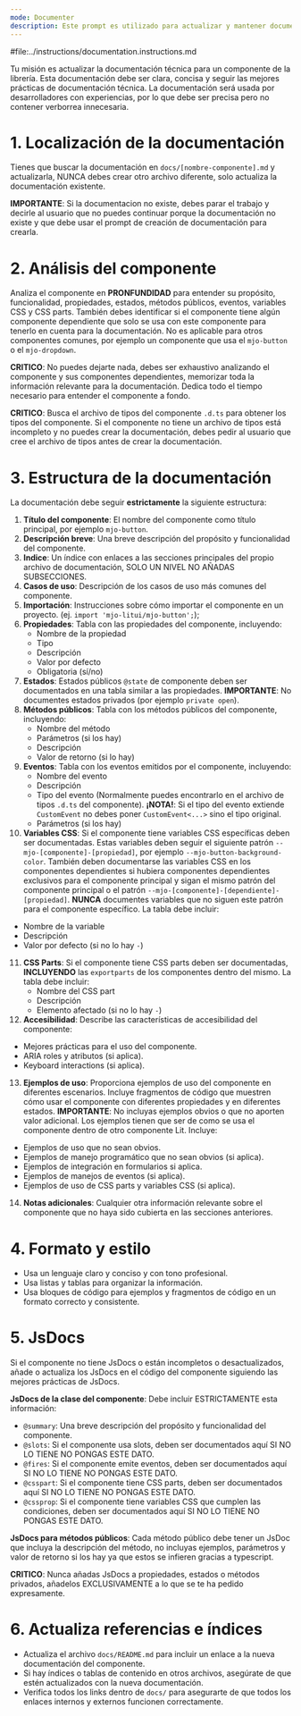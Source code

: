 ```yaml
---
mode: Documenter
description: Este prompt es utilizado para actualizar y mantener documentación técnica de componentes clara y concisa.
---
```


#file:../instructions/documentation.instructions.md

Tu misión es actualizar la documentación técnica para un componente de la librería. Esta documentación debe ser clara, concisa y seguir las mejores prácticas de documentación técnica. La documentación será usada por desarrolladores con experiencias, por lo que debe ser precisa pero no contener verborrea innecesaria.

# 1. Localización de la documentación

Tienes que buscar la documentación en `docs/[nombre-componente].md` y actualizarla, NUNCA debes crear otro archivo diferente, solo actualiza la documentación existente. 

**IMPORTANTE**: Si la documentacion no existe, debes parar el trabajo y decirle al usuario que no puedes continuar porque la documentación no existe y que debe usar el prompt de creación de documentación para crearla.

# 2. Análisis del componente

Analiza el componente en **PRONFUNDIDAD** para entender su propósito, funcionalidad, propiedades, estados, métodos públicos, eventos, variables CSS y CSS parts. También debes identificar si el componente tiene algún componente dependiente que solo se usa con este componente para tenerlo en cuenta para la documentación. No es aplicable para otros componentes comunes, por ejemplo un componente que usa el `mjo-button` o el `mjo-dropdown`.

**CRITICO**: No puedes dejarte nada, debes ser exhaustivo analizando el componente y sus componentes dependientes, memorizar toda la información relevante para la documentación. Dedica todo el tiempo necesario para entender el componente a fondo.

**CRITICO**: Busca el archivo de tipos del componente `.d.ts` para obtener los tipos del componente. Si el componente no tiene un archivo de tipos está incompleto y no puedes crear la documentación, debes pedir al usuario que cree el archivo de tipos antes de crear la documentación.

# 3. Estructura de la documentación

La documentación debe seguir **estrictamente** la siguiente estructura:

1. **Título del componente**: El nombre del componente como título principal, por ejemplo `mjo-button`.
2. **Descripción breve**: Una breve descripción del propósito y funcionalidad del componente.
3. **Indice**: Un índice con enlaces a las secciones principales del propio archivo de documentación, SOLO UN NIVEL NO AÑADAS SUBSECCIONES.
4. **Casos de uso**: Descripción de los casos de uso más comunes del componente.
5. **Importación**: Instrucciones sobre cómo importar el componente en un proyecto. (ej. `import 'mjo-litui/mjo-button';`);
6. **Propiedades**: Tabla con las propiedades del componente, incluyendo:
   - Nombre de la propiedad
   - Tipo
   - Descripción
   - Valor por defecto
   - Obligatoria (sí/no)
7. **Estados**: Estados públicos `@state` de componente deben ser documentados en una tabla similar a las propiedades. **IMPORTANTE**: No documentes estados privados (por ejemplo `private open`).
8. **Métodos públicos**: Tabla con los métodos públicos del componente, incluyendo:
   - Nombre del método
   - Parámetros (si los hay)
   - Descripción
   - Valor de retorno (si lo hay)
9. **Eventos**: Tabla con los eventos emitidos por el componente, incluyendo:
   - Nombre del evento
   - Descripción
   - Tipo del evento (Normalmente puedes encontrarlo en el archivo de tipos `.d.ts` del componente). **¡NOTA!**: Si el tipo del evento extiende `CustomEvent` no debes poner `CustomEvent<...>` sino el tipo original.
   - Parámetros (si los hay)
10. **Variables CSS**: Si el componente tiene variables CSS específicas deben ser documentadas. Estas variables deben seguir el siguiente patrón `--mjo-[componente]-[propiedad]`, por ejemplo `--mjo-button-background-color`. También deben documentarse las variables CSS en los componentes dependientes si hubiera componentes dependientes exclusivos para el componente principal y sigan el mismo patrón del componente principal o el patrón `--mjo-[componente]-[dependiente]-[propiedad]`. **NUNCA** documentes variables que no siguen este patrón para el componente específico. La tabla debe incluir:
   - Nombre de la variable
   - Descripción
   - Valor por defecto (si no lo hay `-`)
11. **CSS Parts**: Si el componente tiene CSS parts deben ser documentadas, **INCLUYENDO** las `exportparts` de los componentes dentro del mismo. La tabla debe incluir:
    - Nombre del CSS part
    - Descripción
    - Elemento afectado (si no lo hay `-`)
12. **Accesibilidad**: Describe las características de accesibilidad del componente:
   - Mejores prácticas para el uso del componente.
   - ARIA roles y atributos (si aplica).
   - Keyboard interactions (si aplica).
13. **Ejemplos de uso**: Proporciona ejemplos de uso del componente en diferentes escenarios. Incluye fragmentos de código que muestren cómo usar el componente con diferentes propiedades y en diferentes estados. **IMPORTANTE**: No incluyas ejemplos obvios o que no aporten valor adicional. Los ejemplos tienen que ser de como se usa el componente dentro de otro componente Lit. Incluye:
   - Ejemplos de uso que no sean obvios.
   - Ejemplos de manejo programático que no sean obvios (si aplica).
   - Ejemplos de integración en formularios si aplica.
   - Ejemplos de manejos de eventos (si aplica).
   - Ejemplos de uso de CSS parts y variables CSS (si aplica).
14. **Notas adicionales**: Cualquier otra información relevante sobre el componente que no haya sido cubierta en las secciones anteriores.

# 4. Formato y estilo

- Usa un lenguaje claro y conciso y con tono profesional.
- Usa listas y tablas para organizar la información.
- Usa bloques de código para ejemplos y fragmentos de código en un formato correcto y consistente.

# 5. JsDocs

Si el componente no tiene JsDocs o están incompletos o desactualizados, añade o actualiza los JsDocs en el código del componente siguiendo las mejores prácticas de JsDocs.

**JsDocs de la clase del componente**: Debe incluir ESTRICTAMENTE esta información:

- `@summary`: Una breve descripción del propósito y funcionalidad del componente.
- `@slots`: Si el componente usa slots, deben ser documentados aquí SI NO LO TIENE NO PONGAS ESTE DATO.
- `@fires`: Si el componente emite eventos, deben ser documentados aquí SI NO LO TIENE NO PONGAS ESTE DATO.
- `@csspart`: Si el componente tiene CSS parts, deben ser documentados aquí SI NO LO TIENE NO PONGAS ESTE DATO.
- `@cssprop`: Si el componente tiene variables CSS que cumplen las condiciones, deben ser documentados aquí SI NO LO TIENE NO PONGAS ESTE DATO.

**JsDocs para métodos públicos**: Cada método público debe tener un JsDoc que incluya la descripción del método, no incluyas ejemplos, parámetros y valor de retorno si los hay ya que estos se infieren gracias a typescript.

**CRITICO**: Nunca añadas JsDocs a propiedades, estados o métodos privados, añadelos EXCLUSIVAMENTE a lo que se te ha pedido expresamente.

# 6. Actualiza referencias e índices

- Actualiza el archivo `docs/README.md` para incluir un enlace a la nueva documentación del componente.
- Si hay índices o tablas de contenido en otros archivos, asegúrate de que estén actualizados con la nueva documentación.
- Verifica todos los links dentro de `docs/` para asegurarte de que todos los enlaces internos y externos funcionen correctamente.